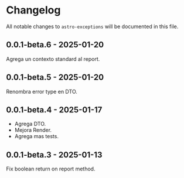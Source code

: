 # Changelog

All notable changes to `astro-exceptions` will be documented in this file.

## 0.0.1-beta.6 - 2025-01-20

Agrega un contexto standard al report.

## 0.0.1-beta.5 - 2025-01-20

Renombra error type en DTO.

## 0.0.1-beta.4 - 2025-01-17

* Agrega DTO.
* Mejora Render.
* Agrega mas tests.

## 0.0.1-beta.3 - 2025-01-13

Fix boolean return on report method.
